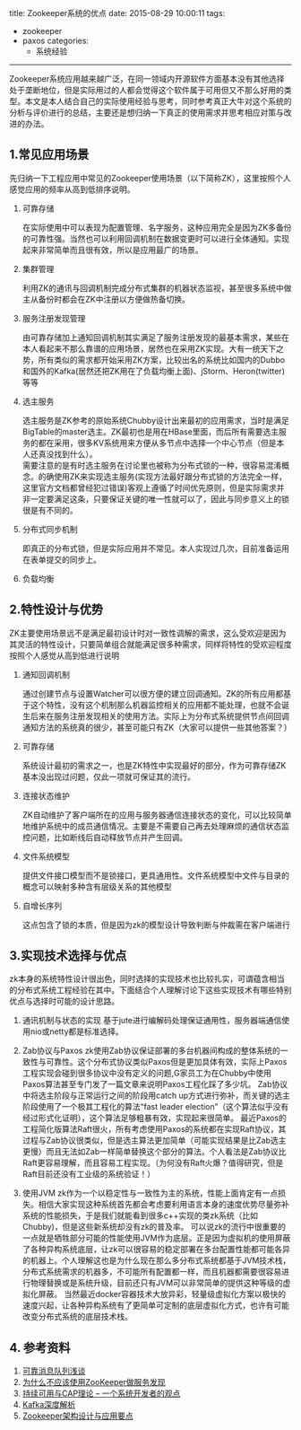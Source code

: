 title: Zookeeper系统的优点
date: 2015-08-29 10:00:11
tags:
- zookeeper
- paxos
categories:
  - 系统经验
---

Zookeeper系统应用越来越广泛，在同一领域内开源软件方面基本没有其他选择处于垄断地位，但是实际用过的人都会觉得这个软件属于可用但又不那么好用的类型。本文是本人结合自己的实际使用经验与思考，同时参考真正大牛对这个系统的分析与评价进行的总结，主要还是想归纳一下真正的使用需求并思考相应对策与改进的办法。

## 1.常见应用场景

先归纳一下工程应用中常见的Zookeeper使用场景（以下简称ZK），这里按照个人感觉应用的频率从高到低排序说明。
	
1. 可靠存储
	
	在实际使用中可以表现为配置管理、名字服务，这种应用完全是因为ZK多备份的可靠性强。当然也可以利用回调机制在数据变更时可以进行全体通知。实现起来非常简单而且很有效，所以是应用最广的场景。
	
2. 集群管理
	
	利用ZK的通讯与回调机制完成分布式集群的机器状态监视，甚至很多系统中做主从备份时都会在ZK中注册以方便做热备切换。
	
2. 服务注册发现管理

	由可靠存储加上通知回调机制其实满足了服务注册发现的最基本需求，某些在本人看起来不那么靠谱的应用场景，居然也在采用ZK实现。大有一统天下之势，所有类似的需求都开始采用ZK方案，比较出名的系统比如国内的Dubbo和国外的Kafka(居然还把ZK用在了负载均衡上面)、jStorm、Heron(twitter)等等

3. 选主服务
	
	选主服务是ZK参考的原始系统Chubby设计出来最初的应用需求，当时是满足BigTable的master选主。ZK最初也是用在HBase里面，而后所有需要选主服务的都在采用，很多KV系统用来方便从多节点中选择一个中心节点（但是本人还真没找到什么）。	
	需要注意的是有时选主服务在讨论里也被称为分布式锁的一种，很容易混淆概念。的确使用ZK来实现选主服务(实现方法最好跟分布式锁的方法完全一样，这里官方文档都曾经犯过错误)客观上遵循了时间优先原则，但是实际需求并非一定要满足这条，只要保证关键的唯一性就可以了，因此与同步意义上的锁很是有不同的。

4. 分布式同步机制
 	
 	即真正的分布式锁，但是实际应用并不常见。本人实现过几次，目前准备运用在表单提交的同步上。
 	
5. 负载均衡

## 2.特性设计与优势

ZK主要使用场景远不是满足最初设计时对一致性调解的需求，这么受欢迎是因为其灵活的特性设计，只要简单组合就能满足很多种需求，同样将特性的受欢迎程度按照个人感觉从高到低进行说明

1. 通知回调机制

	通过创建节点与设置Watcher可以很方便的建立回调通知。ZK的所有应用都基于这个特性，没有这个机制那么机器监控相关的应用都不能处理，也就不会诞生后来在服务注册发现相关的使用方法。实际上为分布式系统提供节点间回调通知方法的系统真的很少，甚至可能只有ZK（大家可以提供一些其他答案？）
	
2. 可靠存储
	
	系统设计最初的需求之一，也是ZK特性中实现最好的部分，作为可靠存储ZK基本没出现过问题，仅此一项就可保证其的流行。
	
3. 连接状态维护

	ZK自动维护了客户端所在的应用与服务器通信连接状态的变化，可以比较简单地维护系统中的成员通信情况。主要是不需要自己再去处理麻烦的通信状态监控问题，比如断线后自动释放节点并产生回调。
		
4. 文件系统模型
	
	提供文件接口模型而不是锁接口，更具通用性。文件系统模型中文件与目录的概念可以映射多种含有层级关系的其他模型

5. 自增长序列

    这点包含了锁的本质，但是因为zk的模型设计导致判断与仲裁需在客户端进行

## 3.实现技术选择与优点

zk本身的系统特性设计很出色，同时选择的实现技术也比较扎实，可谓蕴含相当的分布式系统工程经验在其中。下面结合个人理解讨论下这些实现技术有哪些特别优点与选择时可能的设计思路。

1. 通讯机制与状态的实现
    基于jute进行编解码处理保证通用性，服务器端通信使用nio或netty都是标准选择。

2. Zab协议与Paxos
    zk使用Zab协议保证部署的多台机器间构成的整体系统的一致性与可靠性。这个分布式协议类似Paxos但是更加具体有效，实际上Paxos工程实现会碰到很多协议中没有定义的问题,G家员工为在Chubby中使用Paxos算法甚至专门发了一篇文章来说明Paxos工程化踩了多少坑。
    Zab协议中将选主阶段与正常运行之间的阶段用catch up方式进行弥补，而关键的选主阶段使用了一个极其工程化的算法“fast leader election”（这个算法似乎没有经过形式化证明），这个算法足够粗暴有效，实现起来很简单。
    最近Paxos的工程简化版算法Raft很火，所有考虑使用Paxos的系统都在实现Raft协议，其过程与Zab协议很类似，但是选主算法更加简单（可能实现结果是比Zab选主更慢）而且无法如Zab一样简单替换这个部分的算法。个人看法是Zab协议比Raft更容易理解，而且容易工程实现。（为何没有Raft火爆？值得研究，但是Raft目前还没有工业级的系统验证！）
    
3. 使用JVM
    zk作为一个以稳定性与一致性为主的系统，性能上面肯定有一点损失。相信大家实现这种系统首先都会考虑要利用语言本身的速度优势尽量弥补系统的性能损失，于是我们就能看到很多c++实现的类zk系统（比如Chubby)，但是这些新系统却没有zk的普及率。
    可以说zk的流行中很重要的一点就是牺牲部分可能的性能使用JVM作为底层。正是因为虚拟机的使用屏蔽了各种异构系统底层，让zk可以很容易的稳定部署在多台配置性能都可能各异的机器上。个人理解这也是为什么现在那么多分布式系统都基于JVM技术栈，分布式系统需求的机器多，不可能所有配置都一样，而且机器都需要很容易进行物理替换或是系统升级，目前还只有JVM可以非常简单的提供这种等级的虚拟化屏蔽。
    当然最近docker容器技术大放异彩，轻量级虚拟化方案以极快的速度兴起，让各种异构系统有了更简单可定制的底层虚拟化方式，也许有可能改变分布式系统的底层技术栈。


## 4. 参考资料

1. [可靠消息队列浅谈](http://blog.buaa.us/talk-about-mq/)
2. [为什么不应该使用ZooKeeper做服务发现](http://dockone.io/article/78)
3. [持续可用与CAP理论 – 一个系统开发者的观点](http://www.nosqlnotes.net/archives/333)
4. [Kafka深度解析](http://www.jasongj.com/2015/01/02/Kafka%E6%B7%B1%E5%BA%A6%E8%A7%A3%E6%9E%90/)
5. [Zookeeper架构设计与应用要点](http://shiyanjun.cn/archives/474.html)